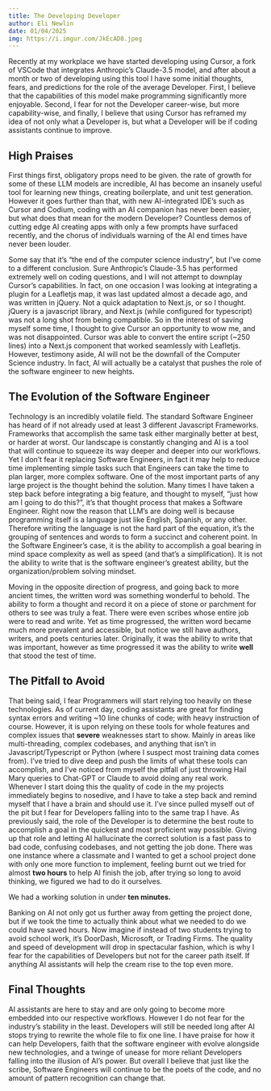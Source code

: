 ```yaml
---
title: The Developing Developer
author: Eli Newlin
date: 01/04/2025
img: https://i.imgur.com/JkEcAD8.jpeg 
---
```



Recently at my workplace we have started developing using Cursor, a fork of VSCode that integrates Anthropic’s Claude-3.5 model, and after about a month or two of developing using this tool I have some initial thoughts, fears, and predictions for the role of the average Developer. First, I believe that the capabilities of this model make programming significantly more enjoyable. Second, I fear for not the Developer career-wise, but more capability-wise, and finally, I believe that using Cursor has reframed my idea of not only what a Developer is, but what a Developer will be if coding assistants continue to improve.

## High Praises

First things first, obligatory props need to be given. the rate of growth for some of these LLM models are incredible, AI has become an insanely useful tool for learning new things, creating boilerplate, and unit test generation. However it goes further than that, with new AI-integrated IDE’s such as Cursor and Codium, coding with an AI companion has never been easier, but what does that mean for the modern Developer? Countless demos of cutting edge AI creating apps with only a few prompts have surfaced recently, and the chorus of individuals warning of the AI end times have never been louder.

Some say that it’s “the end of the computer science industry”, but I’ve come to a different conclusion. Sure Anthropic’s Claude-3.5 has performed extremely well on coding questions, and I will not attempt to downplay Cursor’s capabilities. In fact, on one occasion I was looking at integrating a plugin for a Leafletjs map, it was last updated almost a decade ago, and was written in jQuery.  Not a quick adaptation to Next.js, or so I thought. jQuery is a javascript library, and Next.js (while configured for typescript) was not a long shot from being compatible. So in the interest of saving myself some time, I thought to give Cursor an opportunity to wow me, and was not disappointed. Cursor was able to convert the entire script (~250 lines) into a Next.js component that worked seamlessly with Leafletjs. However, testimony aside, AI will not be the downfall of the Computer Science industry. In fact, AI will actually be a catalyst that pushes the role of the software engineer to new heights.

## The Evolution of the Software Engineer

Technology is an incredibly volatile field.  The standard Software Engineer has heard of if not already used at least 3 different Javascript Frameworks. Frameworks that accomplish the same task either marginally better at best, or harder at worst. Our landscape is constantly changing and AI is a tool that will continue to squeeze its way deeper and deeper into our workflows. Yet I don’t fear it replacing Software Engineers, in fact it may help to reduce time implementing simple tasks such that Engineers can take the time to plan larger, more complex software. One of the most important parts of any large project is the thought behind the solution. Many times I have taken a step back before integrating a big feature, and thought to myself, “just how am I going to do this?”, it’s that thought process that makes a Software Engineer. Right now the reason that LLM’s are doing well is because programming itself is a language just like English, Spanish, or any other. Therefore writing the language is not the hard part of the equation, it’s the grouping of sentences and words to form a succinct and coherent point. In the Software Engineer’s case, it is the ability to accomplish a goal bearing in mind space complexity as well as speed (and that’s a simplification). It is not the ability to write that is the software engineer’s greatest ability, but the organization/problem solving mindset.

Moving in the opposite direction of progress, and going back to more ancient times, the written word was something wonderful to behold. The ability to form a thought and record it on a piece of stone or parchment for others to see was truly a feat. There were even scribes whose entire job were to read and write. Yet as time progressed, the written word became much more prevalent and accessible, but notice we still have authors, writers, and poets centuries later. Originally, it was the ability to write that was important, however as time progressed it was the ability to write **well** that stood the test of time.

## The Pitfall to Avoid

That being said, I fear Programmers will start relying too heavily on these technologies. As of current day, coding assistants are great for finding syntax errors and writing ~10 line chunks of code; with heavy instruction of course. However, it is upon relying on these tools for whole features and complex issues that **severe** weaknesses start to show. Mainly in areas like multi-threading, complex codebases, and anything that isn’t in Javascript/Typescript or Python (where I suspect most training data comes from). I’ve tried to dive deep and push the limits of what these tools can accomplish, and I’ve noticed from myself the pitfall of just throwing Hail Mary queries to Chat-GPT or Claude to avoid doing any real work. Whenever I start doing this the quality of code in the my projects immediately begins to nosedive, and I have to take a step back and remind myself that I have a brain and should use it. I’ve since pulled myself out of the pit but I fear for Developers falling into to the same trap I have. As previously said, the role of the Developer is to determine the best route to accomplish a goal in the quickest and most proficient way possible. Giving up that role and letting AI hallucinate the correct solution is a fast pass to bad code, confusing codebases, and not getting the job done. There was one instance where a classmate and I wanted to get a school project done with only one more function to implement, feeling burnt out we tried for almost **two hours** to help AI finish the job, after trying so long to avoid thinking, we figured we had to do it ourselves.

We had a working solution in under **ten minutes.**

Banking on AI not only got us further away from getting the project done, but if we took the time to actually think about what we needed to do we could have saved hours. Now imagine if instead of two students trying to avoid school work, it’s DoorDash, Microsoft, or Trading Firms. The quality and speed of development will drop in spectacular fashion, which is why I fear for the capabilities of Developers but not for the career path itself. If anything AI assistants will help the cream rise to the top even more.

## Final Thoughts

AI assistants are here to stay and are only going to become more embedded into our respective workflows. However I do not fear for the industry’s stability in the least. Developers will still be needed long after AI stops trying to rewrite the whole file to fix one line. I have praise for how it can help Developers, faith that the software engineer with evolve alongside new technologies, and a twinge of unease for more reliant Developers falling into the illusion of AI’s power. But overall I believe that just like the scribe, Software Engineers will continue to be the poets of the code, and no amount of pattern recognition can change that.